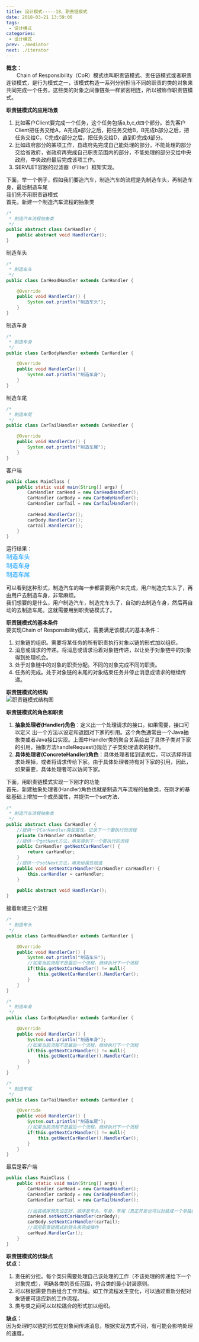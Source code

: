 ```yaml
---
title: 设计模式-----18、职责链模式
date: 2018-03-21 13:59:00
tags:
 - 设计模式
categories:
 - 设计模式
prev: ./mediator
next: ./iterator
---
```


**概念：**  
&emsp;&emsp;Chain of Responsibility（CoR）模式也叫职责链模式、责任链模式或者职责连锁模式，是行为模式之一，该模式构造一系列分别担当不同的职责的类的对象来共同完成一个任务，这些类的对象之间像链条一样紧密相连，所以被称作职责链模式。  

**职责链模式的应用场景**  
1. 比如客户Client要完成一个任务，这个任务包括a,b,c,d四个部分。首先客户Client把任务交给A，A完成a部分之后，把任务交给B，B完成b部分之后，把任务交给C，C完成c部分之后，把任务交给D，直到D完成d部分。  
2. 比如政府部分的某项工作，县政府先完成自己能处理的部分，不能处理的部分交给省政府，省政府再完成自己职责范围内的部分，不能处理的部分交给中央政府，中央政府最后完成该项工作。  
3. SERVLET容器的过滤器（Filter）框架实现。  

下面，举一个例子，假如我们要造汽车，制造汽车的流程是先制造车头，再制造车身，最后制造车尾  
我们先不用职责链模式  
首先，新建一个制造汽车流程的抽象类  
``` java
/*
 * 制造汽车流程抽象类
 */
public abstract class CarHandler {
    public abstract void HandlerCar();
}
```

制造车头
``` java
/*
 * 制造车头
 */
public class CarHeadHandler extends CarHandler {

    @Override
    public void HandlerCar() {
        System.out.println("制造车头");
    }
}
```

制造车身
``` java
/*
 * 制造车身
 */
public class CarBodyHandler extends CarHandler {

    @Override
    public void HandlerCar() {
        System.out.println("制造车身");
    }
}
```
 
制造车尾
``` java
/*
 * 制造车尾
 */
public class CarTailHandler extends CarHandler {

    @Override
    public void HandlerCar() {
        System.out.println("制造车尾");
    }
}
```

客户端
``` java
public class MainClass {
    public static void main(String[] args) {
        CarHandler carHead = new CarHeadHandler();
        CarHandler carBody = new CarBodyHandler();
        CarHandler carTail = new CarTailHandler();
        
        carHead.HandlerCar();
        carBody.HandlerCar();
        carTail.HandlerCar();
    }
}
```

运行结果：  
<font color=#0099ff size=3 face="黑体">制造车头</font>  
<font color=#0099ff size=3 face="黑体">制造车身</font>  
<font color=#0099ff size=3 face="黑体">制造车尾</font>  

可以看到这种形式，制造汽车的每一步都需要用户来完成，用户制造完车头了，再由用户去制造车身，非常麻烦。  
我们想要的是什么，用户制造汽车，制造完车头了，自动的去制造车身，然后再自动的去制造车尾。这就需要用到职责链模式了。  

**职责链模式的基本条件**  
要实现Chain of Responsibility模式，需要满足该模式的基本条件：  
1. 对象链的组织。需要将某任务的所有职责执行对象以链的形式加以组织。
2. 消息或请求的传递。将消息或请求沿着对象链传递，以让处于对象链中的对象得到处理机会。
3. 处于对象链中的对象的职责分配。不同的对象完成不同的职责。
4. 任务的完成。处于对象链的末尾的对象结束任务并停止消息或请求的继续传递。  

**职责链模式的结构**  
![职责链模式结构图](/img/blogs/2018/03/cor-structure.png)  

**职责链模式的角色和职责**  
1. **抽象处理者(Handler)角色**：定义出一个处理请求的接口。如果需要，接口可以定义 出一个方法以设定和返回对下家的引用。这个角色通常由一个Java抽象类或者Java接口实现。上图中Handler类的聚合关系给出了具体子类对下家的引用，抽象方法handleRequest()规范了子类处理请求的操作。
2. **具体处理者(ConcreteHandler)角色**：具体处理者接到请求后，可以选择将请求处理掉，或者将请求传给下家。由于具体处理者持有对下家的引用，因此，如果需要，具体处理者可以访问下家。  

下面，用职责链模式实现一下刚才的功能  
首先，新建抽象处理者(Handler)角色也就是制造汽车流程的抽象类，在刚才的基础基础上增加一个成员属性，并提供一个set方法、
``` java
/*
 * 制造汽车流程抽象类
 */
public abstract class CarHandler {
    //提供一个CarHandler类型属性，记录下一个要执行的流程
    private CarHandler carHandler;
    //提供一个getNext方法，用来得到下一个要执行的流程
    public CarHandler getNextCarHandler() {
        return carHandler;
    }
    //提供一个setNext方法，用来给属性赋值
    public void setNextCarHandler(CarHandler carHandler) {
        this.carHandler = carHandler;
    }
    
    public abstract void HandlerCar();
}
```

接着新建三个流程
``` java
/*
 * 制造车头
 */
public class CarHeadHandler extends CarHandler {

    @Override
    public void HandlerCar() {
        System.out.println("制造车头");
        //如果当前流程不是最后一个流程，继续执行下一个流程
        if(this.getNextCarHandler() != null){
            this.getNextCarHandler().HandlerCar();
        }
    }
}

/*
 * 制造车身
 */
public class CarBodyHandler extends CarHandler {

    @Override
    public void HandlerCar() {
        System.out.println("制造车身");
        //如果当前流程不是最后一个流程，继续执行下一个流程
        if(this.getNextCarHandler() != null){
            this.getNextCarHandler().HandlerCar();
        }
    }
}

/*
 * 制造车尾
 */
public class CarTailHandler extends CarHandler {

    @Override
    public void HandlerCar() {
        System.out.println("制造车尾");
        //如果当前流程不是最后一个流程，继续执行下一个流程
        if(this.getNextCarHandler() != null){
            this.getNextCarHandler().HandlerCar();
        }
    }
}
```

最后是客户端
``` java
public class MainClass {
    public static void main(String[] args) {
        CarHandler carHead = new CarHeadHandler();
        CarHandler carBody = new CarBodyHandler();
        CarHandler carTail = new CarTailHandler();
        
        //组装顺序预先设定好，顺序是车头，车身，车尾（真正开发也可以封装成一个单独的功能模块）
        carHead.setNextCarHandler(carBody);
        carBody.setNextCarHandler(carTail);
        //调用职责链模式的链头来完成操作
        carHead.HandlerCar();
    }
}
```
 
**职责链模式的优缺点**  
**优点：**  
1. 责任的分担。每个类只需要处理自己该处理的工作（不该处理的传递给下一个对象完成），明确各类的责任范围，符合类的最小封装原则。
2. 可以根据需要自由组合工作流程。如工作流程发生变化，可以通过重新分配对象链便可适应新的工作流程。
3. 类与类之间可以以松耦合的形式加以组织。  

**缺点：**  
因为处理时以链的形式在对象间传递消息，根据实现方式不同，有可能会影响处理的速度。